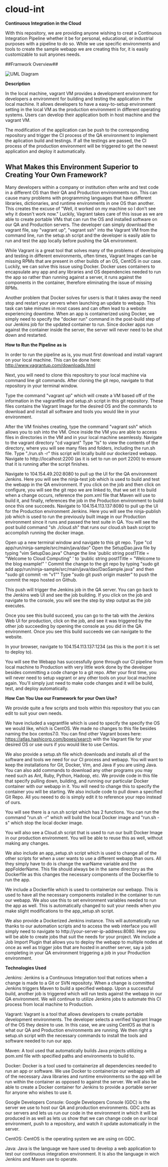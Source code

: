 # cloud-int
**Continuous Integration in the Cloud**

With this repository, we are providing anyone wishing to creat a Continuous Integration Pipeline whether it be for personal, educational, or industrial purposes with a pipeline to do so.  While we use specific environments and tools to create the sample webapp we are creating this for, it is easily customizable to suit anyones needs.


##Framwork Overview##

![UML Diagram](https://raw.githubusercontent.com/BU-EC500-SP15/cloud-int/master/Overview.png)

<b>Description</b>

In the local machine, vagrant VM provides a development environment for developers a environment for building and testing the application in the local machine. It allows developers to have a easy-to-setup environment setting in the local VM as the production environment in different operating systems. Users can develop their application both in host machine and the vagrant VM. 

The modification of the application can be push to the corresponding repository and trigger the CI process of the QA environment to implement the aplication build and testings. If all the testings are passed, the CI process of the production environment will be triggered to get the newest application and deploy it automatically.

## What Makes this Environment Superior to Creating Your Own Framework? ##

Many developers within a company or institution often write and test code in a different OS than their QA and Production environments run.  This can cause many problems with programming languages that have different libraries, dictionaries, and runtime environments in one OS than another.  This creates the excuse of "Well, it worked on my machine so I don't see why it doesn't work now."  Luckily, Vagrant takes care of this issue as we are able to create portable VMs that can run the OS and installed software on our QA and Production servers.  The developer can simply download the vagrant file, say "vagrant up", "vagrant ssh" into the Vagrant VM from the command line, run the setup.sh script and the developer is easily able to run and test the app locally before pushing the QA environment.

While Vagrant is a great tool that solves many of the problems of developing and testing in different environments, often times, Vagrant Images can be missing RPMs that are present in other builds of an OS, CentOS in our case.  Luckily, we can solve this issue using Docker.  Docker uses containers to encapsulate any app and any libraries and OS dependencies needed to run the app so rather than running against a server, it runs against the components in the container, therefore eliminating the issue of missing RPMs.

Another problem that Docker solves for users is that it takes away the need stop and restart your servers when launching an update to webapp.  This task can take minutes in most cases and can often lead to a website experiencing downtime.  When an app is containerized using Docker, we simply need to specify the "docker run" command in the post-build step of our Jenkins job for the updated container to run.  Since docker apps run against the container inside the server, the server will never need to be shut down and restarted.

**How to Run the Pipeline as is**

In order to run the pipeline as is, you must first download and install vagrant on your local machine.  This can be done here: http://www.vagrantup.com/downloads.html

Next, you will need to clone this repository to your local machine via command line git commands.
After cloning the git repo, navigate to that repository in your terminal window.

Type the command "vagrant up" which will create a VM based off of the information in the vagrantfile and setup.sh script in this git repository.  These files contains the Vagrant Image for the desired OS and the commands to download and install all software and tools you would like in your environment.

After the VM finishes creating, type the command "vagrant ssh" which allows you to ssh into the VM.  Once inside the VM you are able to access files in directories in the VM and in your local machine seamlessly.
Navigate to the vagrant directory "cd vagrant"
Type "ls" to view the contents of the directory, where you will see many files and folders, including the run.sh file.
Type "./run.sh -r" this script will locally build our dockerized webapp.
Navigate to http://localhost:2200 (as it is set to run on port 2200) to ensure that it is running after the script finishes.

Navigate to 104.154.49.202:8080 to pull up the UI for the QA environment Jenkins.
Here you will see the ninja-test job which is used to build and test the webapp in the QA environment.  If you click on the job and then click on configure, you will see the git repo we are linked to, that we set it to build when a change occurs, reference the pom.xml file that Maven will use to build it, and finally, references the job in the Production environment to build once this one succeeds.
Navigate to 104.154.113.137:8080 to pull up the UI for the Production environment Jenkins.
Here you will see the ninja-publish job which is used to run the previously built image in our Production environment since it runs and passed the test suite in QA.  You will see the post build command "sh ./cloud.sh" that runs our cloud.sh bash script to accomplish running the docker image.

Open up a new terminal window and navigate to this git repo.
Type "cd app/run/ninja-sample/src/main/java/dao"
Open the SetupDao.java file by typing "vim SetupDao.java"
Change the line 'public string post1Title = "Welcome to Cloud Computing" ' to 'public string post1Title = "Welcome to the blog example!" '
Commit the change to the git repo by typing "sudo git add app/run/ninja-sample/src/main/java/dao/DaoSample.java" and then "sudo git commit -m "v1""
Type "sudo git push origin master" to push the commit the repo hosted on Github.

This push will trigger the Jenkins job in the QA server.
You can go back to the Jenkins web UI and see the job building.  If you click on the job and navigate to the console, you will see the step by step output as the job executes.

Once you see this build succeed, you can go to the tab with the Jenkins Web UI for production, click on the job, and see it was triggered by the other job succeeding by opening the console as you did in the QA environment.  Once you see this build succeeds we can navigate to the website.

In your browser, navigate to 104.154.113.137:1234 (as this is the port it is set to deploy to).

You will see the Webapp has successfully gone through our CI pipeline from local machine to Production with very little work done by the developer besides committing a code change to a git repo.  After your first time, you will never need to setup vagrant or any other tools on your local machine again.  You'll simply just need to make code changes and it will be build, test, and deploy automatically.

**How Can You Use our Framework for your Own Use?**

We provide quite a few scripts and tools within this repository that you can edit to suit your own needs.

We have included a vagrantfile which is used to specify the specify the OS we would like, which is CentOS.  We made no changes to this file besides naming the box centos7.0.  You can find other Vagrant boxes here: https://atlas.hashicorp.com/boxes/search with the Vagrant file for your desired OS or use ours if you would like to use Centos.

We also provide a setup.sh file which downloads and installs all of the software and tools we need for our CI process and webapp.  You will want to keep the installations for Git, Docker, Vim, and Java if you are using Java.  You can also add commands to download any other programs you may need such as Ant, Ruby, Python, Hadoop, etc.  We provide code in this file that specify pulling down, building, and running our particular Docker container with our webapp in it.  You will need to change this to specify the container you will be starting. We also include code to pull down a specified Git Repo.  All you neeed to do is simply edit it to reference your repo instead of ours.

You will see there is a run.sh script which has 2 functions.  You can run the command "run.sh -r" which will build the local Docker image and "run.sh -s" which stop the local docker image.

You will also see a Cloud.sh script that is used to run our built Docker Image in our production environment.  You will be able to reuse this as well, without making any changes.

We also include an app_setup.sh script which is used to change all of the other scripts for when a user wants to use a different webapp than ours.  All they simply have to do is change the warName variable and the appFolderName.  This file should always be in the same directory as the Dockerfile as this changes the necessary components of the Dockerfile to run the app.

We include a Dockerfile which is used to containerize our webapp.  This is used to have all the necessary components installed in the container to run our webapp.  We also use this to set environment variables needed to run the app as well.  This is automatically changed to suit your needs when you make slight modifications to the app_setup.sh script.

We also provide a Dockerized Jenkins instance.  This will automatically run thanks to our automation scripts and to access the web interface you will simply need to navigate to http://your-server-ip-address:8080.  Here you will be able to create jobs that suit the needs for your project.  We include a Job Import Plugin that allows you to deploy the webapp to multiple nodes at once as well as trigger jobs that are hosted in another server, say a job completing in your QA environment triggering a job in your Production environment.

**Technologies Used**

Jenkins:
Jenkins is a Continuous Integration tool that notices when a change is made to a Git or SVN repositoty. When a change is committed Jenkins triggers Maven to build a specified webapp.  Upon a successful build, another job is triggered which will run tests against the webapp in our QA environment.  We will continue to utilize Jenkins jobs to automate this CI process from local machine to Production.

Vagrant:
Vagrant is a tool that allows developers to create portable development environments.  The developer selects a verified Vagrant Image of the OS they desire to use.  In this case, we are using CentOS as that is what our QA and Production environments are running.  We then right a setup.sh script with the necessary commands to install the tools and software needed to run our app.

Maven:
A tool used that automatically builds Java projects utilizing a pom.xml file with specified paths and environments to build to.

Docker:
Docker is a tool used to containerize all dependencies needed to run an app or software.  We use Docker to containerize our webapp with all of the necessary Java libraries and runtime environments so the app will be run within the container as opposed to against the server.  We will also be able to create a Docker container for Jenkins to provide a portable server for anyone who wishes to use it.

Google Developers Console:
Google Developers Console (GDC) is the server we use to host our QA and production environments. GDC acts as our servers and lets us run our code in the environment in which it will be produced in as well as lets us show that we can change code on our local environment, push to a repository, and watch it update automatically in the server.

CentOS:
CentOS is the operating system we are using on GDC.

Java:
Java is the language we have used to develop a web application to test our continuous integration environment. It is also the language in wich Jenkins and Maven use to operate.


